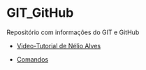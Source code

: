 # GIT_GitHub
Repositório com informações do GIT e GitHub

* [Video-Tutorial de Nélio Alves](https://www.youtube.com/watch?v=_hZf1teRFNg)

* [Comandos](http://comandosgit.github.io/)

